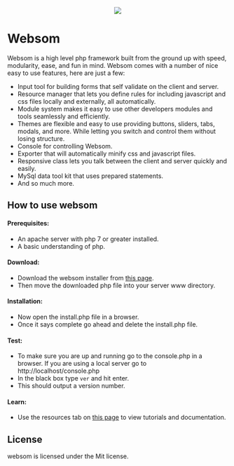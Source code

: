<p align="center"><img src="http://www.echorial.com/Images/Products/Websom/l128.png" /></p>

# Websom
Websom is a high level php framework built from the ground up with speed, modularity, ease, and fun in mind.
Websom comes with a number of nice easy to use features, here are just a few:
* Input tool for building forms that self validate on the client and server.
* Resource manager that lets you define rules for including javascript and css files locally and externally, all automatically.
* Module system makes it easy to use other developers modules and tools seamlessly and efficiently.
* Themes are flexible and easy to use providing buttons, sliders, tabs, modals, and more. While letting you switch and control them without losing structure.
* Console for controlling Websom.
* Exporter that will automatically minify css and javascript files.
* Responsive class lets you talk between the client and server quickly and easily.
* MySql data tool kit that uses prepared statements.
* And so much more.

## How to use websom
#### Prerequisites:
* An apache server with php 7 or greater installed.
* A basic understanding of php.

#### Download:
* Download the websom installer from [this page](http://www.echorial.com/Websom/).
* Then move the downloaded php file into your server www directory.

#### Installation:
* Now open the install.php file in a browser.
* Once it says complete go ahead and delete the install.php file.

#### Test:
* To make sure you are up and running go to the console.php in a browser. If you are using a local server go to http://localhost/console.php
* In the black box type `ver` and hit enter.
* This should output a version number.

#### Learn:
* Use the resources tab on [this page](http://www.echorial.com/Websom/) to view tutorials and documentation.

## License
websom is licensed under the Mit license.

[logo]: http://www.echorial.com/Images/Products/Websom/l128.png
